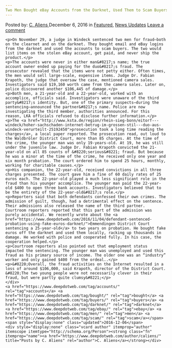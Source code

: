 ```yaml
---
Two Men Bought eBay Accounts from the Darknet, Used Them to Scam Buyers"
---
```

<article class="post-listing post-16762 post type-post status-publish format-standard has-post-thumbnail hentry  tag-accounts tag-bought tag-buyers tag-darknet tag-ebay tag-men tag-scam">
    <div class="post-inner">
        <span>Posted by: <a href="https://www.deepdotweb.com/author/caliens/" title="">C. Aliens </a></span>
    <span>December 6, 2016</span>
    <span>in <a href="https://www.deepdotweb.com/category/deepdot-news/" rel="category tag">Featured</a>, <a href="https://www.deepdotweb.com/category/news-updates/" rel="category tag">News Updates</a></span>
    <span><a href="https://www.deepdotweb.com/2016/12/06/two-men-bought-ebay-accounts-darknet-used-scam-buyers/#respond">Leave a comment</a></span>
    </p>
    <div class="clear"></div>
    
    <p>On November 29, a judge in Windeck sentenced two men for fraud—both on the clearnet and on the darknet. They bought email and eBay logins from the darknet and used the accounts to scam buyers. The two would list items on the stolen eBay account, get paid, and never ship the product.</p>
    <p>The accounts were never in either man&#8217;s name; the true account owner ended up paying for the duo&#8217;s fraud. The prosecutor revealed that the items were not petty either. Often times, the men would sell large-scale, expensive items. Judge Dr. Fabian Krapoth, the judge that oversaw the case, mentioned camera sales. Investigators said $19,160 worth came from the camera sales. Later on, police discovered another $106,445 of damage.</p>
    <p>Both men, a 21-year-old and a 22-year-old, worked with an accomplice, officials said. Investigators were unaware of the third party&#8217;s identity. But, one of the primary suspects—during the sentencing—announced the partner&#8217;s name. Police are now investigating the third member, authorities announced. For this reason, LKA officials refused to disclose further information.</p>
    <p>The <a href="http://www.ksta.de/region/rhein-sieg-bonn/eitorf---windeck/hoher-sachschaden-internet-betrug-im-grossen-stil---duo-aus-windeck-verurteilt-25192450">prosecution took a long time reading the charges</a>, a local paper reported. The prosecution read, out loud to the Waldbröler District Court, more than 85 charges. At the time of the crime, the younger man was only 19-years-old. At 19, he was still under the juvenile law. Judge Dr. Fabian Krapoth convicted the 21-year-old on all 85 counts of &#8220;serious&#8221; fraud. But because he was a minor at the time of the crime, he received only one year and six month probation. The court ordered him to spend 25 hours, monthly, working for charitable causes.</p>
    <p>His companion, the 22-year-old, received convictions in all three charges presented. The court gave him a fine of 60 daily rates of 25 euros each. The 22-year-old played a much less significant role in the fraud than his younger accomplice. The younger man paid the 22-year-old $400 to open three bank accounts. Investigators believed that to be the entirety of the 22-year-old&#8217;s role.</p>
    <p>Reporters said that both defendants confessed their own crimes. The admission of guilt, though, had a detrimental effect on the sentence. Their admissions also released the name of the third partner. Courtroom reporters reported that this part of the admission was purely accidental. We recently wrote about the <a href="https://www.deepdotweb.com/2016/11/04/defendant-sentenced-probation-using-fake-euros-darknet/">Emmendingen District Court sentencing a 25-year-old</a> to two years on probation. He bought fake euros off the darknet and used them locally, racking up thousands in damage. He worked with police and cooperated fully. In his case, the cooperation helped.</p>
    <p>Courtroom reporters also pointed out that employment status impacted the sentencing. The younger man was unemployed and used this fraud as his primary source of income. The older one was an “industry” worker and only gained $400 from the ordeal..</p>
    <p>&#8220;Overall, the fraud activities on the Internet resulted in a loss of around $106,000, said Krapoth, director of the District Court. &#8220;The two young people were not necessarily clever in their fraud, but were partly quite clumsy&#8221;</p>
    </div>
    <a href="https://www.deepdotweb.com/tag/accounts/" rel="tag">accounts</a> <a href="https://www.deepdotweb.com/tag/bought/" rel="tag">bought</a> <a href="https://www.deepdotweb.com/tag/buyers/" rel="tag">buyers</a> <a href="https://www.deepdotweb.com/tag/darknet/" rel="tag">darknet</a> <a href="https://www.deepdotweb.com/tag/ebay/" rel="tag">ebay</a> <a href="https://www.deepdotweb.com/tag/men/" rel="tag">men</a> <a href="https://www.deepdotweb.com/tag/scam/" rel="tag">scam</a></span> <span style="display:none" class="updated">2016-12-06</span>
    <div style="display:none" class="vcard author" itemprop="author" itemscope itemtype="http://schema.org/Person"><strong class="fn" itemprop="name"><a href="https://www.deepdotweb.com/author/caliens/" title="Posts by C. Aliens" rel="author">C. Aliens</a></strong></div>
    
